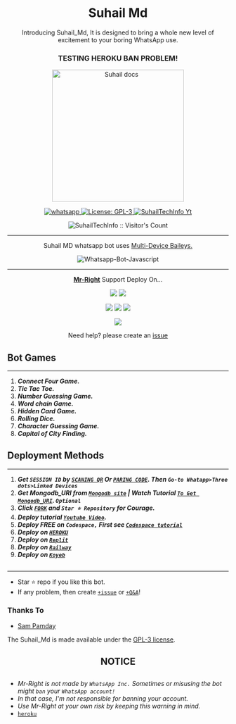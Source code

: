  <h1 align="center"> Suhail Md </h1> 
<p align="center"> Introducing Suhail_Md, It is designed to bring a whole new level of excitement to your boring WhatsApp use. </p>

<h3 align="center"> TESTING HEROKU BAN PROBLEM! </h3>

<p align="center">
  <a href="https://youtube.com/@suhailtechinfo">
    <img alt="Suhail docs" height="300" src="https://telegra.ph/file/ec9bc5038601821f2eb84.jpg">
  </a>
</p>
    
   
   
<p align="center">
  <a href="https://wa.me/+923184474178?text=Hi+Bro--+I+Need+Help.+I+messaged+you+from+Mr-Right+Repo" target="_blank">
    <img alt="whatsapp" src="https://img.shields.io/badge/ Whatsapp -25D366?style=for-the-badge&logo=whatsapp&logoColor=white" />
  </a>
  <a aria-label="Suhail_Md is free to use" href="https://github.com/SuhailTechInfo/Mr-Right/blob/main/LICENCE" target="_blank">
    <img alt="License: GPL-3" src="https://badges.frapsoft.com/os/gpl/gpl.png?v=103)](https://opensource.org/licenses/GPL-3.0/" target="_blank" />
  </a>
  <a aria-label="Suhail_Md is free to use" href="https://youtube.com/@suhailtechinfo" target="_blank">
    <img alt="SuhailTechInfo Yt" src="https://img.shields.io/youtube/channel/subscribers/UCU071AMRqcd5mfTdCgJFwPg" target="_blank" />
  </a>

</p>
<p align="center"><img src="https://profile-counter.glitch.me/{SuhailTechInfo}/count.svg" alt="SuhailTechInfo :: Visitor's Count" /></p>

---

<p align="center"> Suhail MD whatsapp bot uses
  <a href="https://github.com/adiwajshing/Baileys">Multi-Device Baileys.</a>
</p>
<p align="center">
  <img title="Whatsapp-Bot-Javascript" src="https://img.shields.io/badge/Javascript-363303?style=for-the-badge&logo=javascript&logoColor=c6c631"></img>
</p>

---

<p align="center">
  <a href="https://github.com/SuhailTechInfo/Mr-Right"><b>Mr-Right</b></a> Support Deploy On...
</p>

<p align="center">
  <a href="https://github.com/SuhailTechInfo/Mr-Right/blob/main/temp/deploy-on-vps.md"><img src="https://img.shields.io/badge/self hosting-3d1513?style=for-the-badge&logo=serverless&logoColor=FD5750"></a>
  <a href="https://railway.app/template/GZOvIe?referralCode=wVDLrh"><img src="https://img.shields.io/badge/railway-3e164f?style=for-the-badge&logo=railway&logoColor=0B0D0E"></a>
</p>
<p align="center">
  <a href="https://suhail-web01.vercel.app/deploy.html"><img src="https://img.shields.io/badge/heroku-9d7acc?style=for-the-badge&logo=heroku&logoColor=430098"></a>
  <a href="https://suhail-web01.vercel.app/replit.html"><img src="https://img.shields.io/badge/replit-253c99?style=for-the-badge&logo=replit&logoColor=F26207"></a>
  <a href="https://app.koyeb.com/apps/deploy?type=git&repository=github.com/SuhailTechInfo/Mr-Right&branch=main&env[SESSION_ID]&env[OWNER_NUMBER]=2349075507683&env[MONGODB_URI]&&env[OWNER_NAME]=Suhail&env[KOYEB_API]&env[PREFIX]=.&env[WAPRESENCE]&env[AUTO_READ_STATUS]=false&env[DISABLE_PM]=false&env[PACK_AUTHER]=whatsapp+bot&env[PACK_NAME]=Suhail+MD&env[STYLE]=0&env[MODE]=private&env[READ_MESSAGE]=false&env[THEME]=SUHAIL&env[WARN_COUNT]=3&env[BLOCK_JID]=null&env[TIME_ZONE]=Asia/Karachi&name=Mr-Right&env[KOYEB_NAME]=Mr-Right&env[SUDO]=null&env[THUMB_IMAGE]=https://i.imgur.com/NpA3ZsJ.jpeg"><img src="https://img.shields.io/badge/koyeb-033604?style=for-the-badge&logo=koyeb&logoColor=white"></a>
</p>
<p align="center">
  <a href="https://youtu.be/3NdJb6_1cJM"><img src="https://img.shields.io/badge/CodeSpace-green?colorA=%23ff000&colorB=%23017e40&style=for-the-badge&logo=git&logoColor=white"></a>
</p>
<p align="center">Need help? please create an <a href="https://github.com/SuhailTechInfo/Mr-Right/issues">issue</a></p>

## Bot Games

---

1. **_Connect Four Game._**
2. **_Tic Tac Toe._**
3. **_Number Guessing Game._**
4. **_Word chain Game._**
5. **_Hidden Card Game._**
6. **_Rolling Dice._**
7. **_Character Guessing Game._**
8. **_Capital of City Finding._**

##

## Deployment Methods

---

1.  **_Get `SESSION ID` by [`SCANING QR`](https://Mr-Right-vtsf.onrender.com/) Or [`PARING CODE`](https://Mr-Right-vtsf.onrender.com/code). Then `Go-to Whatapp>Three dots>Linked Devices`_**
2.  **_Get Mongodb_URI from [`Mongodb site`](https://www.mongodb.com/) | Watch Tutorial [`To Get Mongodb_URI`](https://youtu.be/6rnftFl0fAI). `Optional`_**
3.  **_Click [`FORK`](https://github.com/SuhailTechInfo/Mr-Right/fork) and `Star ⭐ Repository` for Courage._**
4.  **_Deploy tutorial [`Youtube Video`](https://youtu.be/6rnftFl0fAI)._**
5.  **_Deploy FREE on `Codespace,` First see [`Codespace tutorial`](https://youtu.be/3NdJb6_1cJM)_**
6.  **_Deploy on [`HEROKU`](https://dashboard.heroku.com/new?template=https%3A%2F%2Fgithub.com%2FSuhailTechInfo%2FSuhail-)_**
7.  **_Deploy on [`Replit`](https://replit.com/github/SuhailTechInfo/Mr-Right)_**
8.  **_Deploy on [`Railway`](https://railway.app/template/GZOvIe?referralCode=wVDLrh)_**
9.  **_Deploy on [`Koyeb`](https://app.koyeb.com/apps/deploy?type=git&repository=github.com/SuhailTechInfo/Mr-Right&branch=main&env[SESSION_ID]&env[OWNER_NUMBER]=2349075507683&env[MONGODB_URI]&&env[OWNER_NAME]=Suhail&env[KOYEB_API]&env[PREFIX]=.&env[WAPRESENCE]&env[AUTO_READ_STATUS]=false&env[DISABLE_PM]=false&env[PACK_AUTHER]=whatsapp+bot&env[PACK_NAME]=Suhail+MD&env[STYLE]=0&env[MODE]=private&env[READ_MESSAGE]=false&env[THEME]=SUHAIL&env[WARN_COUNT]=3&env[BLOCK_JID]=null&env[TIME_ZONE]=Asia/Karachi&name=Mr-Right&env[KOYEB_NAME]=Mr-Right&env[SUDO]=null&env[THUMB_IMAGE]=https://i.imgur.com/NpA3ZsJ.jpeg)_**

##

---

- Star ⭐ repo if you like this bot.
- If any problem, then create [`+issue`](https://github.com/SuhailTechInfo/Mr-Right/issues/new) or [`+Q&A`](https://github.com/SuhailTechInfo/Mr-Right/discussions/new?category=q-a)!

### Thanks To

- [Sam Pamday](https://github.com/Sampandey001)

The Suhail_Md is made available under the [GPL-3 license](https://github.com/SuhailTechInfo/Mr-Right/blob/main/LICENCE).

<h2 align="center">  NOTICE
</h2>
   
## 
- *Mr-Right is not made by `WhatsApp Inc.` Sometimes or misusing the bot might `ban` your `WhatsApp account!`*
- *In that case, I'm not responsible for banning your account.*
- *Use Mr-Right at your own risk by keeping this warning in mind.*
- [`heroku`](https://dashboard.heroku.com/new?template=https%3A%2F%2Fgithub.com%2FSuhailTechInfo%2FSuhail-)
